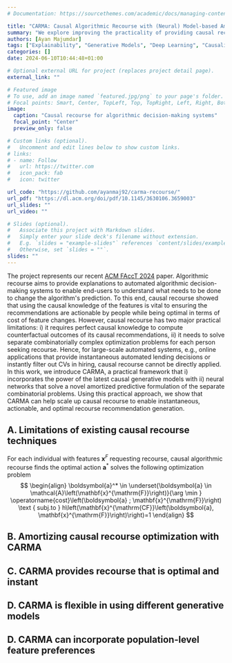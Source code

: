 ```yaml
---
# Documentation: https://sourcethemes.com/academic/docs/managing-content/

title: "CARMA: Causal Algorithmic Recourse with (Neural) Model-based Amortization"
summary: "We explore improving the practicality of providing causal recourse explanations through a novel neural network model-based automation framework."
authors: [Ayan Majumdar]
tags: ["Explainability", "Generative Models", "Deep Learning", "Causality"]
categories: []
date: 2024-06-10T10:44:48+01:00

# Optional external URL for project (replaces project detail page).
external_link: ""

# Featured image
# To use, add an image named `featured.jpg/png` to your page's folder.
# Focal points: Smart, Center, TopLeft, Top, TopRight, Left, Right, BottomLeft, Bottom, BottomRight.
image:
  caption: "Causal recourse for algorithmic decision-making systems"
  focal_point: "Center"
  preview_only: false

# Custom links (optional).
#   Uncomment and edit lines below to show custom links.
# links:
# - name: Follow
#   url: https://twitter.com
#   icon_pack: fab
#   icon: twitter

url_code: "https://github.com/ayanmaj92/carma-recourse/"
url_pdf: "https://dl.acm.org/doi/pdf/10.1145/3630106.3659003"
url_slides: ""
url_video: ""

# Slides (optional).
#   Associate this project with Markdown slides.
#   Simply enter your slide deck's filename without extension.
#   E.g. `slides = "example-slides"` references `content/slides/example-slides.md`.
#   Otherwise, set `slides = ""`.
slides: ""
---
```

The project represents our recent [ACM FAccT 2024](https://facctconference.org/2024/index.html) paper.
Algorithmic recourse aims to provide explanations to automated algorithmic decision-making systems to enable end-users to understand what needs to be done to change the algorithm's prediction.
To this end, causal recourse showed that using the causal knowledge of the features is vital to ensuring the recommendations are actionable by people while being optimal in terms of cost of feature changes.
However, causal recourse has two major practical limitations: i) it requires perfect causal knowledge to compute counterfactual outcomes of its causal recommendations, ii) it needs to solve separate combinatorially complex optimization problems for each person seeking recourse.
Hence, for large-scale automated systems, e.g., online applications that provide instantaneous automated lending decisions or instantly filter out CVs in hiring, causal recourse cannot be directly applied.
In this work, we introduce CARMA, a practical framework that i) incorporates the power of the latest causal generative models with ii) neural networks that solve a novel amortized predictive formulation of the separate combinatorial problems.
Using this practical approach, we show that CARMA can help scale up causal recourse to enable instantaneous, actionable, and optimal recourse recommendation generation.

## A. Limitations of existing causal recourse techniques
For each individual with features $\mathbf{x}^F$ requesting recourse, causal algorithmic recourse finds the optimal action $\boldsymbol{a}^*$ solves the following optimization problem 
$$
\begin{align}
\boldsymbol{a}^* \in \underset{\boldsymbol{a} \in \mathcal{A}\left(\mathbf{x}^{\mathrm{F}}\right)}{\arg \min } \operatorname{cost}\left(\boldsymbol{a} ; \mathbf{x}^{\mathrm{F}}\right) \text { subj.to } h\left(\mathbf{x}^{\mathrm{CF}}\left(\boldsymbol{a}, \mathbf{x}^{\mathrm{F}}\right)\right)=1
\end{align}
$$
## B. Amortizing causal recourse optimization with CARMA

## C. CARMA provides recourse that is optimal and instant

## D. CARMA is flexible in using different generative models

## D. CARMA can incorporate population-level feature preferences

